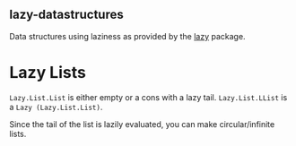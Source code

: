 lazy-datastructures
-------------------

Data structures using laziness as provided by the [lazy](https://github.com/maxsnew/lazy) package.

Lazy Lists
==========
`Lazy.List.List` is either empty or a cons with a lazy tail.
`Lazy.List.LList` is a `Lazy (Lazy.List.List)`.

Since the tail of the list is lazily evaluated, you can make circular/infinite lists.
